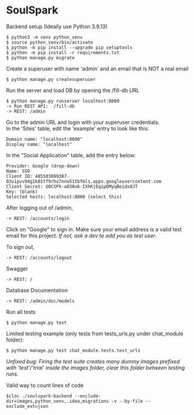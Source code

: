# SoulSpark


Backend setup (Ideally use Python 3.9.13)
```
$ python3 -m venv python_venv
$ source python_venv/bin/activate
$ python -m pip install --upgrade pip setuptools
$ python -m pip install -r requirements.txt
$ python manage.py migrate
```
Create a superuser with name 'admin' and an email that is NOT a real email
```
$ python manage.py createsuperuser
```

Run the server and load DB by opening the /fill-db URL
```
$ python manage.py runserver localhost:8000
-> Run REST API:  /fill-db
-> REST: /admin
```

Go to the admin URL and login with your superuser credentials. \
In the 'Sites' table, edit the 'example' entry to look like this:
```
Domain name: "localhost:8000"
Display name: "localhost"
```

In the "Social Application" table, add the entry below:
```
Provider: Google (drop-down)
Name: SSO
Client ID: 485503899387-03u1pvv94g1k01tf9rhv7nno51tbfmls.apps.googleusercontent.com
Client Secret: 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
Key: (blank)
Selected hosts: localhost:8000 (select this)
```

After logging out of /admin,
```
-> REST: /accounts/login
```
Click on "Google" to sign in. Make sure your email address is a valid test email for this project. *If not, ask a dev to add you as test user*.

To sign out,
```
-> REST: /accounts/logout
```

Swagger
```
-> REST: /
```

Database Documentation
```
-> REST: /admin/doc/models
```
Run all tests
```
$ python manage.py test
```

Limited testing example (only tests from tests_urls.py under chat_module folder):
```
$ python manage.py test chat_module.tests.test_urls
```

*Unfixed bug: Firing the test suite creates many dummy images prefixed with 'test'/'trial' inside the images folder, clear this folder between testing runs.*

Valid way to count lines of code    
```
$cloc ./soulspark-backend --exclude-dir=images,python_venv,.idea,migrations -v --by-file --exclude_ext=json
```